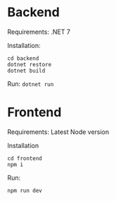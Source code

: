 # Backend
Requirements:
.NET 7

Installation: 
```
cd backend
dotnet restore
dotnet build
```

Run:
```dotnet run```

# Frontend
Requirements:
Latest Node version

Installation 
```
cd frontend
npm i
```

Run:

```npm run dev```
